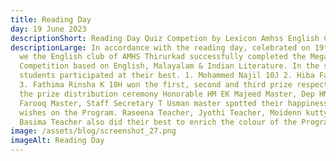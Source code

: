 ```yaml
---
title: Reading Day
day: 19 June 2023
descriptionShort: Reading Day Quiz Competion by Lexicon Amhss English Club
descriptionLarge: In accordance with the reading day, celebrated on 19th june,
  we the English club of AMHS Thirurkad successfully completed the Mega Quiz
  Competition based on English, Malayalam & Indian Literature. In the same all
  students participated at their best. 1. Mohammed Najil 10J 2. Hiba Fathima 9H
  3. Fathima Rinsha K 10H won the first, second and third prize respectively. In
  the prize distribution ceremony Honorable HM EK Majeed Master, Dep HM CH
  Farooq Master, Staff Secretary T Usman master spotted their happiness and
  wishes on the Program. Raseena Teacher, Jyothi Teacher, Moidenn kutty Master,
  Basima Teacher also did their best to enrich the colour of the Program.
image: /assets/blog/screenshot_27.png
imageAlt: Reading Day
---
```

